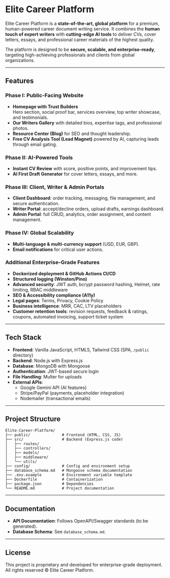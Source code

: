 # Elite Career Platform

Elite Career Platform is a **state-of-the-art, global platform** for a premium, human-powered career document writing service. It combines the **human touch of expert writers** with **cutting-edge AI tools** to deliver CVs, cover letters, essays, and professional career materials of the highest quality.  

The platform is designed to be **secure, scalable, and enterprise-ready**, targeting high-achieving professionals and clients from global organizations.  

---

## Features

### Phase I: Public-Facing Website
- **Homepage with Trust Builders**  
  Hero section, social proof bar, services overview, top writer showcase, and testimonials.  
- **Our Writers Gallery** with detailed bios, expertise tags, and professional photos.  
- **Resource Center (Blog)** for SEO and thought leadership.  
- **Free CV Analysis Tool (Lead Magnet)** powered by AI, capturing leads through email gating.  

### Phase II: AI-Powered Tools
- **Instant CV Review** with score, positive points, and improvement tips.  
- **AI First Draft Generator** for cover letters, essays, and more.  

### Phase III: Client, Writer & Admin Portals
- **Client Dashboard**: order tracking, messaging, file management, and secure authentication.  
- **Writer Portal**: accept/decline orders, upload drafts, earnings dashboard.  
- **Admin Portal**: full CRUD, analytics, order assignment, and content management.  

### Phase IV: Global Scalability
- **Multi-language & multi-currency support** (USD, EUR, GBP).  
- **Email notifications** for critical user actions.  

### Additional Enterprise-Grade Features
- **Dockerized deployment & GitHub Actions CI/CD**  
- **Structured logging (Winston/Pino)**  
- **Advanced security**: JWT auth, bcrypt password hashing, Helmet, rate limiting, RBAC middleware  
- **SEO & Accessibility compliance (A11y)**  
- **Legal pages**: Terms, Privacy, Cookie Policy  
- **Business intelligence**: MRR, CAC, LTV placeholders  
- **Customer retention tools**: revision requests, feedback & ratings, coupons, automated invoicing, support ticket system  

---

## Tech Stack

- **Frontend**: Vanilla JavaScript, HTML5, Tailwind CSS (SPA, `/public` directory)  
- **Backend**: Node.js with Express.js  
- **Database**: MongoDB with Mongoose  
- **Authentication**: JWT-based secure login  
- **File Handling**: Multer for uploads  
- **External APIs**:  
  - Google Gemini API (AI features)  
  - Stripe/PayPal (payments, placeholder integration)  
  - Nodemailer (transactional emails)  

---

## Project Structure

```
Elite-Career-Platform/
├── public/              # Frontend (HTML, CSS, JS)
├── src/                 # Backend (Express.js code)
│   ├── routes/
│   ├── controllers/
│   ├── models/
│   ├── middleware/
│   └── utils/
├── config/              # Config and environment setup
├── database_schema.md   # Mongoose schema documentation
├── .env.example         # Environment variable template
├── Dockerfile           # Containerization
├── package.json         # Dependencies
└── README.md            # Project documentation
```
---

## Documentation

- **API Documentation**: Follows OpenAPI/Swagger standards (to be generated).  
- **Database Schema**: See `database_schema.md`.  

---

## License
This project is proprietary and developed for enterprise-grade deployment.  
All rights reserved © Elite Career Platform.  
